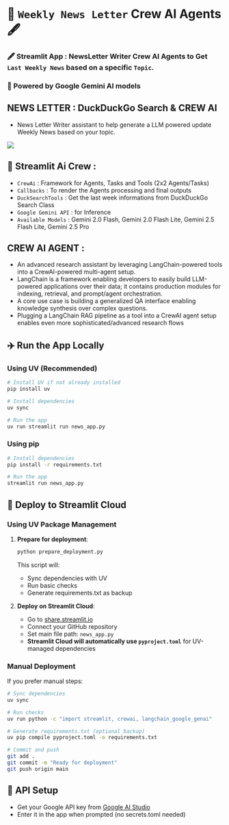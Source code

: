 # 📝 `Weekly News Letter` Crew AI Agents 🖋️
### 🖋️ Streamlit App : NewsLetter Writer Crew AI Agents to Get `Last Weekly News` based on a specific `Topic`.
### 🤖 Powered by Google Gemini AI models

## NEWS LETTER : DuckDuckGo Search & CREW AI
- News Letter Writer assistant to help generate a LLM powered update Weekly News based on your topic.

![](https://github.com/Abhiojiki/Newsletter-CrewAiAgent/blob/main/Animation.gif)

## 📝 Streamlit Ai Crew :

- `CrewAi` : Framework for Agents, Tasks and Tools (2x2 Agents/Tasks)
- `Callbacks` : To render the Agents processing and final outputs
- `DuckSearchTools` : Get the last week informations from DuckDuckGo Search Class
- `Google Gemini API` : for Inference
- `Available Models` : Gemini 2.0 Flash, Gemini 2.0 Flash Lite, Gemini 2.5 Flash Lite, Gemini 2.5 Pro

## CREW AI AGENT :
- An advanced research assistant by leveraging LangChain-powered tools into a CrewAI-powered multi-agent setup.
- LangChain is a framework enabling developers to easily build LLM-powered applications over their data; it contains production modules for indexing, retrieval, and prompt/agent orchestration.
- A core use case is building a generalized QA interface enabling knowledge synthesis over complex questions.
- Plugging a LangChain RAG pipeline as a tool into a CrewAI agent setup enables even more sophisticated/advanced research flows

## ✈️ Run the App Locally

### Using UV (Recommended)
```bash
# Install UV if not already installed
pip install uv

# Install dependencies
uv sync

# Run the app
uv run streamlit run news_app.py
```

### Using pip
```bash
# Install dependencies
pip install -r requirements.txt

# Run the app
streamlit run news_app.py
```

## 🚀 Deploy to Streamlit Cloud

### Using UV Package Management

1. **Prepare for deployment**:
   ```bash
   python prepare_deployment.py
   ```
   This script will:
   - Sync dependencies with UV
   - Run basic checks
   - Generate requirements.txt as backup

2. **Deploy on Streamlit Cloud**:
   - Go to [share.streamlit.io](https://share.streamlit.io)
   - Connect your GitHub repository  
   - Set main file path: `news_app.py`
   - **Streamlit Cloud will automatically use `pyproject.toml`** for UV-managed dependencies

### Manual Deployment

If you prefer manual steps:

```bash
# Sync dependencies
uv sync

# Run checks
uv run python -c "import streamlit, crewai, langchain_google_genai"

# Generate requirements.txt (optional backup)
uv pip compile pyproject.toml -o requirements.txt

# Commit and push
git add .
git commit -m "Ready for deployment"
git push origin main
```

## 🔑 API Setup
- Get your Google API key from [Google AI Studio](https://makersuite.google.com/app/apikey)
- Enter it in the app when prompted (no secrets.toml needed)
